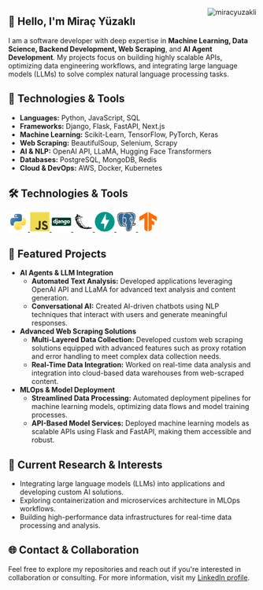 <img align="right"
     src="https://github-readme-stats.vercel.app/api/top-langs/?username=miracyuzakli&theme=tokyonight"
     alt="miracyuzakli" />

## 👋 Hello, I'm Miraç Yüzaklı
I am a software developer with deep expertise in **Machine Learning, Data Science, Backend Development, Web Scraping**, and **AI Agent Development**. My projects focus on building highly scalable APIs, optimizing data engineering workflows, and integrating large language models (LLMs) to solve complex natural language processing tasks.

## 🔧 Technologies & Tools
- **Languages:** Python, JavaScript, SQL
- **Frameworks:** Django, Flask, FastAPI, Next.js
- **Machine Learning:** Scikit-Learn, TensorFlow, PyTorch, Keras
- **Web Scraping:** BeautifulSoup, Selenium, Scrapy
- **AI & NLP:** OpenAI API, LLaMA, Hugging Face Transformers
- **Databases:** PostgreSQL, MongoDB, Redis
- **Cloud & DevOps:** AWS, Docker, Kubernetes

## 🛠️ Technologies & Tools
<p align="left">
    <a href="#" target="_blank" rel="noreferrer">
        <img src="https://raw.githubusercontent.com/devicons/devicon/master/icons/python/python-original.svg"
             alt="python" width="40" height="40" />
    </a>
    <a href="#" target="_blank" rel="noreferrer">
        <img src="https://raw.githubusercontent.com/devicons/devicon/master/icons/javascript/javascript-original.svg"
             alt="javascript" width="40" height="40" />
    </a>
    <a href="#" target="_blank" rel="noreferrer">
        <img src="https://raw.githubusercontent.com/devicons/devicon/master/icons/django/django-original.svg"
             alt="django" width="40" height="40" />
    </a>
    <a href="#" target="_blank" rel="noreferrer">
        <img src="https://raw.githubusercontent.com/devicons/devicon/master/icons/flask/flask-original.svg"
             alt="flask" width="40" height="40" />
    </a>
    <a href="#" target="_blank" rel="noreferrer">
        <img src="https://raw.githubusercontent.com/devicons/devicon/master/icons/fastapi/fastapi-original.svg"
             alt="fastapi" width="40" height="40" />
    </a>
    <a href="#" target="_blank" rel="noreferrer">
        <img src="https://raw.githubusercontent.com/devicons/devicon/master/icons/postgresql/postgresql-original.svg"
             alt="postgresql" width="40" height="40" />
    </a>
    <a href="#" target="_blank" rel="noreferrer">
        <img src="https://raw.githubusercontent.com/devicons/devicon/master/icons/tensorflow/tensorflow-original.svg"
             alt="tensorflow" width="40" height="40" />
    </a>
</p>

## 📂 Featured Projects
- **AI Agents & LLM Integration**
    - **Automated Text Analysis:** Developed applications leveraging OpenAI API and LLaMA for advanced text analysis and content generation.
    - **Conversational AI:** Created AI-driven chatbots using NLP techniques that interact with users and generate meaningful responses.
- **Advanced Web Scraping Solutions**
    - **Multi-Layered Data Collection:** Developed custom web scraping solutions equipped with advanced features such as proxy rotation and error handling to meet complex data collection needs.
    - **Real-Time Data Integration:** Worked on real-time data analysis and integration into cloud-based data warehouses from web-scraped content.
- **MLOps & Model Deployment**
    - **Streamlined Data Processing:** Automated deployment pipelines for machine learning models, optimizing data flows and model training processes.
    - **API-Based Model Services:** Deployed machine learning models as scalable APIs using Flask and FastAPI, making them accessible and robust.

## 🌱 Current Research & Interests
- Integrating large language models (LLMs) into applications and developing custom AI solutions.
- Exploring containerization and microservices architecture in MLOps workflows.
- Building high-performance data infrastructures for real-time data processing and analysis.

## 🌐 Contact & Collaboration
Feel free to explore my repositories and reach out if you're interested in collaboration or consulting. For more information, visit my [LinkedIn profile](https://www.linkedin.com/in/muhammet-mira%C3%A7-0564631a0/).

